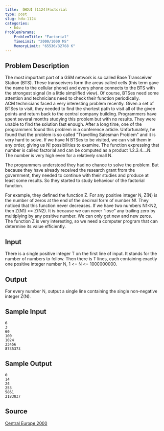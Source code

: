 ```yaml
---
title: 【HDU】[1124]Factorial
type: post
slug: hdu-1124
categories:
  - hdu
ProblemParams:
    ProblemTitle: "Factorial"
    TimeLimit: "2000/1000 MS"
    MemoryLimit: "65536/32768 K"
---
```


## Problem Description

The most important part of a GSM network is so called Base Transceiver Station (BTS). These transceivers form the areas called cells (this term gave the name to the cellular phone) and every phone connects to the BTS with the strongest signal (in a little simplified view). Of course, BTSes need some attention and technicians need to check their function periodically.  
ACM technicians faced a very interesting problem recently. Given a set of BTSes to visit, they needed to find the shortest path to visit all of the given points and return back to the central company building. Programmers have spent several months studying this problem but with no results. They were unable to find the solution fast enough. After a long time, one of the programmers found this problem in a conference article. Unfortunately, he found that the problem is so called "Travelling Salesman Problem" and it is very hard to solve. If we have N BTSes to be visited, we can visit them in any order, giving us N! possibilities to examine. The function expressing that number is called factorial and can be computed as a product 1.2.3.4....N. The number is very high even for a relatively small N.  
  
The programmers understood they had no chance to solve the problem. But because they have already received the research grant from the government, they needed to continue with their studies and produce at least some results. So they started to study behaviour of the factorial function.  
  
For example, they defined the function Z. For any positive integer N, Z(N) is the number of zeros at the end of the decimal form of number N!. They noticed that this function never decreases. If we have two numbers N1<N2, then Z(N1) <= Z(N2). It is because we can never "lose" any trailing zero by multiplying by any positive number. We can only get new and new zeros. The function Z is very interesting, so we need a computer program that can determine its value efficiently.

## Input

There is a single positive integer T on the first line of input. It stands for the number of numbers to follow. Then there is T lines, each containing exactly one positive integer number N, 1 <= N <= 1000000000.

## Output

For every number N, output a single line containing the single non-negative integer Z(N).

## Sample Input

```
6
3
60
100
1024
23456
8735373

```

## Sample Output

```
0
14
24
253
5861
2183837

```

## Source

[Central Europe 2000](https://acm.hdu.edu.cn//search.php?field=problem&key=Central+Europe+2000&source=1&searchmode=source)
